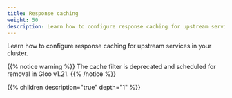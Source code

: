 ```yaml
---
title: Response caching
weight: 50
description: Learn how to configure response caching for upstream services in your cluster. 
---
```


Learn how to configure response caching for upstream services in your cluster. 

{{% notice warning %}}
The cache filter is deprecated and scheduled for removal in Gloo v1.21.
{{% /notice %}}

{{% children description="true" depth="1" %}}

